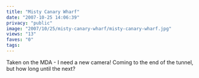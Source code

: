 ```yaml
---
title: "Misty Canary Wharf"
date: "2007-10-25 14:06:39"
privacy: "public"
image: "2007/10/25/misty-canary-wharf/misty-canary-wharf.jpg"
views: "13"
faves: "0"
tags:
---
```

Taken on the MDA - I need a new camera! Coming to the end of the tunnel, but how long until the next?
